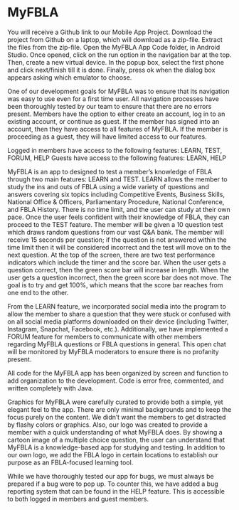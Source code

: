 # MyFBLA
You will receive a Github link to our Mobile App Project. Download the project from Github on a laptop, which will download as a zip-file. Extract the files from the zip-file. Open the MyFBLA App Code folder, in Android Studio. Once opened, click on the run option in the navigation bar at the top. Then, create a new virtual device. In the popup box, select the first phone and click next/finish till it is done. Finally, press ok when the dialog box appears asking which emulator to choose.

One of our development goals for MyFBLA was to ensure that its navigation was easy to use even for a first time user. All navigation processes have been thoroughly tested by our team to ensure that there are no errors present. Members have the option to either create an account, log in to an existing account, or continue as guest. If the member has signed into an account, then they have access to all features of MyFBLA. If the member is proceeding as a guest, they will have limited access to our features. 

Logged in members have access to the following features: LEARN, TEST, FORUM, HELP
Guests have access to the following features: LEARN, HELP

MyFBLA is an app to designed to test a member’s knowledge of FBLA through two main features: LEARN and TEST. LEARN allows the member to study the ins and outs of FBLA using a wide variety of questions and answers covering six topics including Competitive Events, Business Skills, National Office & Officers, Parliamentary Procedure, National Conference, and FBLA History. There is no time limit, and the user can study at their own pace. Once the user feels confident with their knowledge of FBLA, they can proceed to the TEST feature. The member will be given a 10 question test which draws random questions from our vast Q&A bank. The member will receive 15 seconds per question; if the question is not answered within the time limit then it will be considered incorrect and the test will move on to the next question. At the top of the screen, there are two test performance indicators which include the timer and the score bar. When the user gets a question correct, then the green score bar will increase in length. When the user gets a question incorrect, then the green score bar does not move. The goal is to try and get 100%, which means that the score bar reaches from one end to the other. 

From the LEARN feature, we incorporated social media into the program to allow the member to share a question that they were stuck or confused with on all social media platforms downloaded on their device (including Twitter, Instagram, Snapchat, Facebook, etc.). Additionally, we have implemented a FORUM feature for members to communicate with other members regarding MyFBLA questions or FBLA questions in general. This open chat will be monitored by MyFBLA moderators to ensure there is no profanity present. 

All code for the MyFBLA app has been organized by screen and function to add organization to the development. Code is error free, commented, and written completely with Java. 

Graphics for MyFBLA were carefully curated to provide both a simple, yet elegant feel to the app. There are only minimal backgrounds and to keep the focus purely on the content. We didn’t want the members to get distracted by flashy colors or graphics. Also, our logo was created to provide a member with a quick understanding of what MyFBLA does. By showing a cartoon image of a multiple choice question, the user can understand that MyFBLA is a knowledge-based app for studying and testing. In addition to our own logo, we add the FBLA logo in certain locations to establish our purpose as an FBLA-focused learning tool. 

While we have thoroughly tested our app for bugs, we must always be prepared if a bug were to pop up. To counter this, we have added a bug reporting system that can be found in the HELP feature. This is accessible to both logged in members and guest members. 

